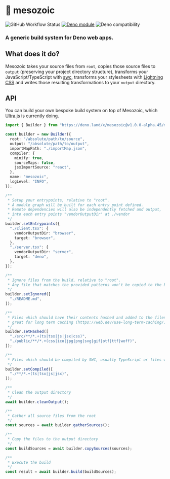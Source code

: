 # 🌄 mesozoic

![GitHub Workflow Status](https://github.com/deckchairlabs/mesozoic/actions/workflows/ci.yml/badge.svg)
[![Deno module](https://shield.deno.dev/x/mesozoic)](https://deno.land/x/mesozoic)
![Deno compatibility](https://shield.deno.dev/deno/^1.20.0)

### A generic build system for Deno web apps.

## What does it do?

Mesozoic takes your source files from `root`, copies those source files to
`output` (preserving your project directory structure), transforms your
JavaScript/TypeScript with [swc](https://swc.rs/), transforms your stylesheets
with [Lightning CSS](https://lightningcss.dev/) and writes those resulting
transformations to your `output` directory.

## API

You can build your own bespoke build system on top of Mesozoic, which
[Ultra.js](https://ultrajs.dev) is currently doing.

```ts
import { Builder } from "https://deno.land/x/mesozoic@v1.0.0-alpha.45/mod.ts";

const builder = new Builder({
  root: "/absolute/path/to/source",
  output: "/absolute/path/to/output",
  importMapPath: "./importMap.json",
  compiler: {
    minify: true,
    sourceMaps: false,
    jsxImportSource: "react",
  },
  name: "mesozoic",
  logLevel: "INFO",
});

/**
 * Setup your entrypoints, relative to "root".
 * A module graph will be built for each entry point defined.
 * Remote dependencies will also be independently fetched and output,
 * into each entry points "vendorOutputDir" at ./vendor
 */
builder.setEntrypoints({
  "./client.tsx": {
    vendorOutputDir: "browser",
    target: "browser",
  },
  "./server.tsx": {
    vendorOutputDir: "server",
    target: "deno",
  },
});

/**
 * Ignore files from the build, relative to "root".
 * Any file that matches the provided patterns won't be copied to the build output directory.
 */
builder.setIgnored([
  "./README.md",
]);

/**
 * Files which should have their contents hashed and added to the filename,
 * great for long term caching (https://web.dev/use-long-term-caching/)
 */
builder.setHashed([
  "./src/**/*.+(ts|tsx|js|jsx|css)",
  "./public/**/*.+(css|ico|jpg|png|svg|gif|otf|ttf|woff)",
]);

/**
 * Files which should be compiled by SWC, usually TypeScript or files with JSX.
 */
builder.setCompiled([
  "./**/*.+(ts|tsx|js|jsx)",
]);

/**
 * Clean the output directory
 */
await builder.cleanOutput();

/**
 * Gather all source files from the root
 */
const sources = await builder.gatherSources();

/**
 * Copy the files to the output directory
 */
const buildSources = await builder.copySources(sources);

/**
 * Execute the build
 */
const result = await builder.build(buildSources);
```
